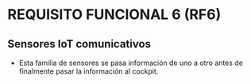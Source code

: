 # REQUISITO FUNCIONAL 6 (RF6)

## Sensores IoT comunicativos
* Esta familia de sensores se pasa información de uno a otro antes de finalmente pasar la información al cockpit. 
